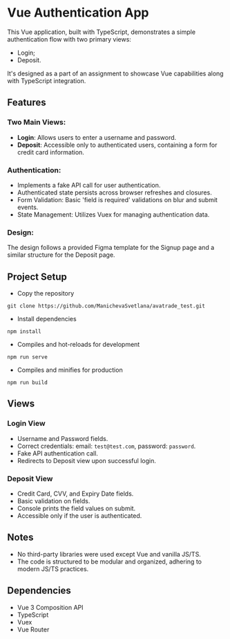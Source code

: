 # Vue Authentication App
This Vue application, built with TypeScript, demonstrates a simple authentication flow with two primary views: 
- Login;
- Deposit. 

It's designed as a part of an assignment to showcase Vue capabilities along with TypeScript integration.


## Features

### Two Main Views:
- **Login**: Allows users to enter a username and password.
- **Deposit**: Accessible only to authenticated users, containing a form for credit card information.

### Authentication: 

- Implements a fake API call for user authentication. 
- Authenticated state persists across browser refreshes and closures.
- Form Validation: Basic 'field is required' validations on blur and submit events.
- State Management: Utilizes Vuex for managing authentication data.

### Design:
The design follows a provided Figma template for the Signup page and a similar structure for the Deposit page.

## Project Setup

- Copy the repository
```
git clone https://github.com/ManichevaSvetlana/avatrade_test.git
```

- Install dependencies
```
npm install
```

- Compiles and hot-reloads for development
```
npm run serve
```

- Compiles and minifies for production
```
npm run build
```

## Views

### Login View
- Username and Password fields.
- Correct credentials: email: `test@test.com`, password: `password`.
- Fake API authentication call.
- Redirects to Deposit view upon successful login. 

### Deposit View
- Credit Card, CVV, and Expiry Date fields.
- Basic validation on fields.
- Console prints the field values on submit.
- Accessible only if the user is authenticated.

## Notes

- No third-party libraries were used except Vue and vanilla JS/TS.
- The code is structured to be modular and organized, adhering to modern JS/TS practices.

## Dependencies
- Vue 3 Composition API
- TypeScript
- Vuex
- Vue Router
